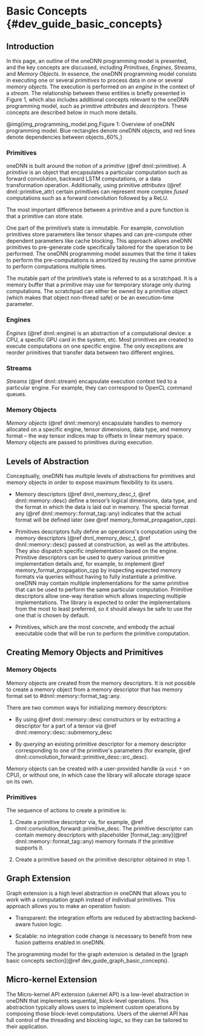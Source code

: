 Basic Concepts {#dev_guide_basic_concepts}
==========================================

## Introduction

In this page, an outline of the oneDNN programming model is presented, and the
key concepts are discussed, including *Primitives*, *Engines*, *Streams*, and
*Memory Objects*. In essence, the oneDNN programming model consists in executing
one or several *primitives* to process data in one or several *memory objects*.
The execution is performed on an *engine* in the context of a *stream*. The
relationship between these entities is briefly presented in Figure 1, which also
includes additional concepts relevant to the oneDNN programming model, such as
primitive *attributes* and *descriptors*. These concepts are described below in
much more details.

@img{img_programming_model.png,Figure 1: Overview of oneDNN programming model. Blue rectangles denote oneDNN objects\, and red lines denote dependencies between objects.,60%,}

### Primitives

oneDNN is built around the notion of a *primitive* (@ref dnnl::primitive). A
*primitive* is an object that encapsulates a particular computation such as
forward convolution, backward LSTM computations, or a data transformation
operation. Additionally, using primitive *attributes* (@ref
dnnl::primitive_attr) certain primitives can represent more complex *fused*
computations such as a forward convolution followed by a ReLU.

The most important difference between a primitive and a pure function is that
a primitive can store state.

One part of the primitive’s state is immutable. For example, convolution
primitives store parameters like tensor shapes and can pre-compute other
dependent parameters like cache blocking. This approach allows oneDNN primitives
to pre-generate code specifically tailored for the operation to be performed.
The oneDNN programming model assumes that the time it takes to perform the
pre-computations is amortized by reusing the same primitive to perform
computations multiple times.

The mutable part of the primitive’s state is referred to as a scratchpad. It
is a memory buffer that a primitive may use for temporary storage only during
computations. The scratchpad can either be owned by a primitive object (which
makes that object non-thread safe) or be an execution-time parameter.

### Engines

*Engines* (@ref dnnl::engine) is an abstraction of a computational device: a
CPU, a specific GPU card in the system, etc. Most primitives are created to
execute computations on one specific engine. The only exceptions are reorder
primitives that transfer data between two different engines.

### Streams

*Streams* (@ref dnnl::stream) encapsulate execution context tied to a
particular engine. For example, they can correspond to OpenCL command queues.

### Memory Objects

*Memory objects* (@ref dnnl::memory) encapsulate handles to memory allocated
on a specific engine, tensor dimensions, data type, and memory format – the
way tensor indices map to offsets in linear memory space. Memory objects are
passed to primitives during execution.

## Levels of Abstraction

Conceptually, oneDNN has multiple levels of abstractions for primitives and
memory objects in order to expose maximum flexibility to its users.

* Memory descriptors (@ref dnnl_memory_desc_t, @ref dnnl::memory::desc)
  define a tensor’s logical dimensions, data type, and the format in which the
  data is laid out in memory. The special format any
  (@ref dnnl::memory::format_tag::any) indicates that the actual format will be
  defined later (see @ref memory_format_propagation_cpp).

* Primitives descriptors fully define an operations's computation
  using the memory descriptors (@ref dnnl_memory_desc_t, @ref dnnl::memory::desc)
  passed at construction, as well as the attributes. They also dispatch specific
  implementation based on the engine. Primitive descriptors can be
  used to query various primitive implementation details and, for
  example, to implement @ref memory_format_propagation_cpp by inspecting
  expected memory formats via queries without having to fully instantiate
  a primitive. oneDNN may contain multiple implementations for the same
  primitive that can be used to perform the same particular computation.
  Primitive descriptors allow one-way iteration which allows inspecting multiple
  implementations. The library is expected to order the implementations from
  the most to least preferred, so it should always be safe to use the one that
  is chosen by default.

* Primitives, which are the most concrete, and embody the actual
  executable code that will be run to perform the primitive computation.

## Creating Memory Objects and Primitives

### Memory Objects

Memory objects are created from the memory descriptors. It is not possible to
create a memory object from a memory descriptor that has memory format set to
#dnnl::memory::format_tag::any.

There are two common ways for initializing memory descriptors:

* By using @ref dnnl::memory::desc constructors or by extracting a
  descriptor for a part of a tensor via
  @ref dnnl::memory::desc::submemory_desc

* By *querying* an existing primitive descriptor for a memory descriptor
  corresponding to one of the primitive's parameters (for example, @ref
  dnnl::convolution_forward::primitive_desc::src_desc).

Memory objects can be created with a user-provided handle (a `void *` on CPU),
or without one, in which case the library will allocate storage space on its
own.

### Primitives

The sequence of actions to create a primitive is:

1. Create a primitive descriptor via, for example, @ref
   dnnl::convolution_forward::primitive_desc. The primitive descriptor
   can contain memory descriptors with placeholder
   [format_tag::any](@ref dnnl::memory::format_tag::any)
   memory formats if the primitive supports it.

2. Create a primitive based on the primitive descriptor obtained in step 1.

## Graph Extension

Graph extension is a high level abstraction in oneDNN that allows you to work
with a computation graph instead of individual primitives. This approach allows
you to make an operation fusion:

* Transparent: the integration efforts are reduced by abstracting backend-aware
  fusion logic.

* Scalable: no integration code change is necessary to benefit from new fusion
  patterns enabled in oneDNN.

The programming model for the graph extension is detailed in the
[graph basic concepts section](@ref dev_guide_graph_basic_concepts).

## Micro-kernel Extension

The Micro-kernel API extension (ukernel API) is a low-level abstraction in
oneDNN that implements sequential, block-level operations. This abstraction
typically allows users to implement custom operations by composing those
block-level computations. Users of the ukernel API has full control of the
threading and blocking logic, so they can be tailored to their application.
